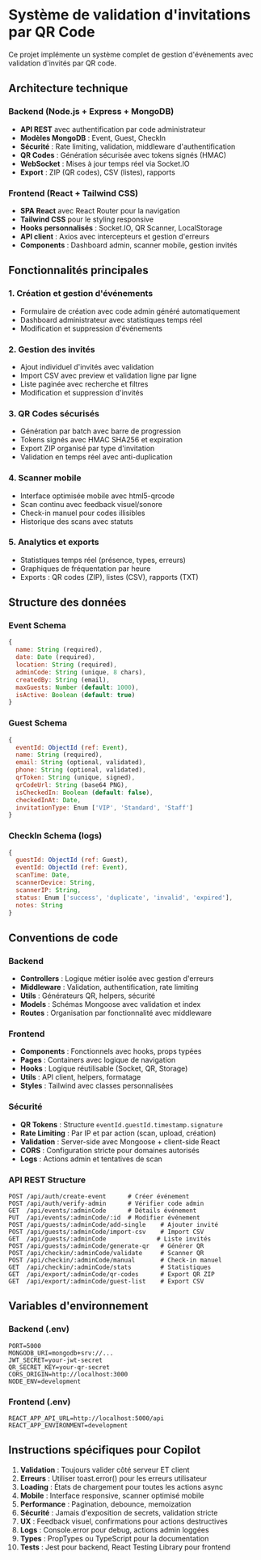 <!-- Use this file to provide workspace-specific custom instructions to Copilot. For more details, visit https://code.visualstudio.com/docs/copilot/copilot-customization#_use-a-githubcopilotinstructionsmd-file -->

# Système de validation d'invitations par QR Code

Ce projet implémente un système complet de gestion d'événements avec validation d'invités par QR code.

## Architecture technique

### Backend (Node.js + Express + MongoDB)
- **API REST** avec authentification par code administrateur
- **Modèles MongoDB** : Event, Guest, CheckIn
- **Sécurité** : Rate limiting, validation, middleware d'authentification
- **QR Codes** : Génération sécurisée avec tokens signés (HMAC)
- **WebSocket** : Mises à jour temps réel via Socket.IO
- **Export** : ZIP (QR codes), CSV (listes), rapports

### Frontend (React + Tailwind CSS)
- **SPA React** avec React Router pour la navigation
- **Tailwind CSS** pour le styling responsive
- **Hooks personnalisés** : Socket.IO, QR Scanner, LocalStorage
- **API client** : Axios avec intercepteurs et gestion d'erreurs
- **Components** : Dashboard admin, scanner mobile, gestion invités

## Fonctionnalités principales

### 1. Création et gestion d'événements
- Formulaire de création avec code admin généré automatiquement
- Dashboard administrateur avec statistiques temps réel
- Modification et suppression d'événements

### 2. Gestion des invités
- Ajout individuel d'invités avec validation
- Import CSV avec preview et validation ligne par ligne
- Liste paginée avec recherche et filtres
- Modification et suppression d'invités

### 3. QR Codes sécurisés
- Génération par batch avec barre de progression
- Tokens signés avec HMAC SHA256 et expiration
- Export ZIP organisé par type d'invitation
- Validation en temps réel avec anti-duplication

### 4. Scanner mobile
- Interface optimisée mobile avec html5-qrcode
- Scan continu avec feedback visuel/sonore
- Check-in manuel pour codes illisibles
- Historique des scans avec statuts

### 5. Analytics et exports
- Statistiques temps réel (présence, types, erreurs)
- Graphiques de fréquentation par heure
- Exports : QR codes (ZIP), listes (CSV), rapports (TXT)

## Structure des données

### Event Schema
```javascript
{
  name: String (required),
  date: Date (required),
  location: String (required),
  adminCode: String (unique, 8 chars),
  createdBy: String (email),
  maxGuests: Number (default: 1000),
  isActive: Boolean (default: true)
}
```

### Guest Schema
```javascript
{
  eventId: ObjectId (ref: Event),
  name: String (required),
  email: String (optional, validated),
  phone: String (optional, validated),
  qrToken: String (unique, signed),
  qrCodeUrl: String (base64 PNG),
  isCheckedIn: Boolean (default: false),
  checkedInAt: Date,
  invitationType: Enum ['VIP', 'Standard', 'Staff']
}
```

### CheckIn Schema (logs)
```javascript
{
  guestId: ObjectId (ref: Guest),
  eventId: ObjectId (ref: Event),
  scanTime: Date,
  scannerDevice: String,
  scannerIP: String,
  status: Enum ['success', 'duplicate', 'invalid', 'expired'],
  notes: String
}
```

## Conventions de code

### Backend
- **Controllers** : Logique métier isolée avec gestion d'erreurs
- **Middleware** : Validation, authentification, rate limiting
- **Utils** : Générateurs QR, helpers, sécurité
- **Models** : Schémas Mongoose avec validation et index
- **Routes** : Organisation par fonctionnalité avec middleware

### Frontend
- **Components** : Fonctionnels avec hooks, props typées
- **Pages** : Containers avec logique de navigation
- **Hooks** : Logique réutilisable (Socket, QR, Storage)
- **Utils** : API client, helpers, formatage
- **Styles** : Tailwind avec classes personnalisées

### Sécurité
- **QR Tokens** : Structure `eventId.guestId.timestamp.signature`
- **Rate Limiting** : Par IP et par action (scan, upload, création)
- **Validation** : Server-side avec Mongoose + client-side React
- **CORS** : Configuration stricte pour domaines autorisés
- **Logs** : Actions admin et tentatives de scan

### API REST Structure
```
POST /api/auth/create-event      # Créer événement
POST /api/auth/verify-admin      # Vérifier code admin
GET  /api/events/:adminCode      # Détails événement
PUT  /api/events/:adminCode/:id  # Modifier événement
POST /api/guests/:adminCode/add-single    # Ajouter invité
POST /api/guests/:adminCode/import-csv    # Import CSV
GET  /api/guests/:adminCode              # Liste invités
POST /api/guests/:adminCode/generate-qr   # Générer QR
POST /api/checkin/:adminCode/validate     # Scanner QR
POST /api/checkin/:adminCode/manual       # Check-in manuel
GET  /api/checkin/:adminCode/stats        # Statistiques
GET  /api/export/:adminCode/qr-codes      # Export QR ZIP
GET  /api/export/:adminCode/guest-list    # Export CSV
```

## Variables d'environnement

### Backend (.env)
```env
PORT=5000
MONGODB_URI=mongodb+srv://...
JWT_SECRET=your-jwt-secret
QR_SECRET_KEY=your-qr-secret
CORS_ORIGIN=http://localhost:3000
NODE_ENV=development
```

### Frontend (.env)
```env
REACT_APP_API_URL=http://localhost:5000/api
REACT_APP_ENVIRONMENT=development
```

## Instructions spécifiques pour Copilot

1. **Validation** : Toujours valider côté serveur ET client
2. **Erreurs** : Utiliser toast.error() pour les erreurs utilisateur
3. **Loading** : États de chargement pour toutes les actions async
4. **Mobile** : Interface responsive, scanner optimisé mobile
5. **Performance** : Pagination, debounce, memoization
6. **Sécurité** : Jamais d'exposition de secrets, validation stricte
7. **UX** : Feedback visuel, confirmations pour actions destructives
8. **Logs** : Console.error pour debug, actions admin loggées
9. **Types** : PropTypes ou TypeScript pour la documentation
10. **Tests** : Jest pour backend, React Testing Library pour frontend
